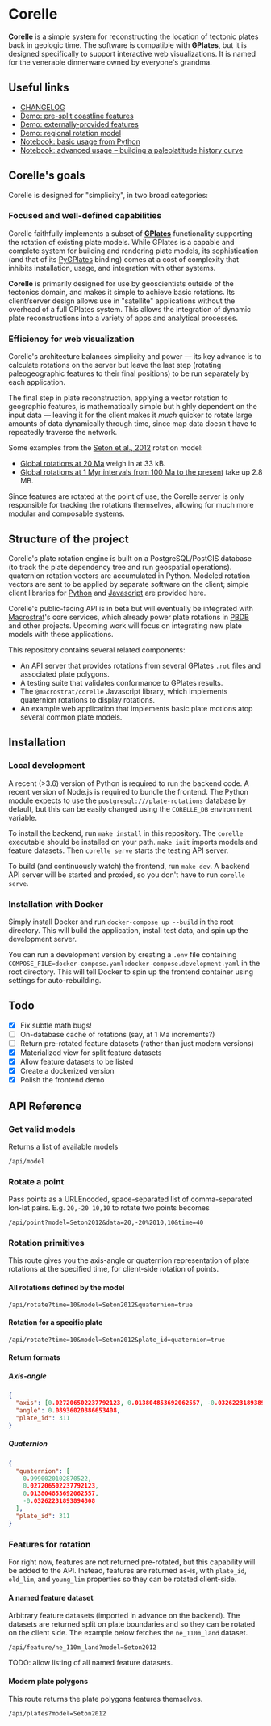 # Corelle

**Corelle** is a simple system for reconstructing the location of tectonic
plates back in geologic time. The software is compatible with **GPlates**, but it
is designed specifically to support interactive web visualizations. It is named
for the venerable dinnerware owned by everyone's grandma.

## Useful links

- [CHANGELOG](CHANGELOG.md)
- [Demo: pre-split coastline features](https://rotate.macrostrat.org)
- [Demo: externally-provided features](https://davenquinn.com/viz/corelle-demo-pbdb)
- [Demo: regional rotation model](https://davenquinn.com/viz/corelle-demo-neogene-north-america)
- [Notebook: basic usage from Python](notebooks/Corelle-Basic-Usage.ipynb)
- [Notebook: advanced usage – building a paleolatitude history curve](notebooks/Corelle-Paleolatitude.ipynb)

## Corelle's goals

Corelle is designed for "simplicity", in two broad categories:

### Focused and well-defined capabilities

Corelle faithfully implements a subset of [**GPlates**](https://www.gplates.org/) functionality supporting the rotation of existing plate models.
While GPlates is a capable and complete system for building and rendering plate models,
its sophistication (and that of its [PyGPlates](https://www.gplates.org/docs/pygplates/) binding) comes at a cost of complexity
that inhibits installation, usage, and integration with other systems.

**Corelle** is primarily designed for use by geoscientists outside of the
tectonics domain, and makes it simple to achieve basic rotations. Its
client/server design allows use in "satellite" applications without the
overhead of a full GPlates system. This allows the integration of dynamic plate
reconstructions into a variety of apps and analytical processes.

### Efficiency for web visualization

Corelle's architecture balances simplicity and power — its key advance is to
calculate rotations on the server but leave the last step (rotating
paleogeographic features to their final positions) to be run separately by each
application.

The final step in plate reconstruction, applying a vector rotation to geographic
features, is mathematically simple but highly dependent on the input data —
leaving it for the client makes it _much_ quicker to rotate large amounts of
data dynamically through time, since map data doesn't have to repeatedly traverse
the network.

Some examples from the [Seton et al., 2012](https://www.sciencedirect.com/science/article/abs/pii/S0012825212000311) rotation model:

- [Global rotations at 20 Ma](https://birdnest.geology.wisc.edu/corelle/api/rotate?model=Seton2012&time=20) weigh in at 33 kB.
- [Global rotations at 1 Myr intervals from 100 Ma to the present](https://birdnest.geology.wisc.edu/corelle/api/rotate-series?model=Seton2012&time_start=100&time_end=0&interval=1) take up 2.8 MB.

Since features are rotated at the point of use, the Corelle server is only responsible for tracking the rotations themselves, allowing for much more modular and composable systems.

## Structure of the project

Corelle's plate rotation engine is built on a PostgreSQL/PostGIS database (to track the plate dependency tree and
run geospatial operations). quaternion rotation vectors are accumulated in Python.
Modeled rotation vectors are sent to be applied by separate software on the client;
simple client libraries for [Python](notebooks/corelle_helpers.py) and [Javascript](https://www.npmjs.com/package/@macrostrat/map-components)
are provided here.

Corelle's public-facing API is
in beta but will eventually be integrated with [Macrostrat](https://macrostrat.org)'s core services,
which already power plate rotations in [PBDB](https://paleobiodb.org) and other projects.
Upcoming work will focus on integrating new plate models with these applications.

This repository contains several related components:

- An API server that provides rotations from several
  GPlates `.rot` files and associated plate polygons.
- A testing suite that validates conformance to GPlates results.
- The `@macrostrat/corelle` Javascript library, which implements quaternion rotations
  to display rotations.
- An example web application that implements basic plate motions atop
  several common plate models.

## Installation

### Local development

A recent (>3.6) version of Python is required to run the backend code. A recent
version of Node.js is required to bundle the frontend. The Python module expects
to use the `postgresql:///plate-rotations` database by default, but this can be
easily changed using the `CORELLE_DB` environment variable.

To install the backend, run `make install` in this repository. The `corelle`
executable should be installed on your path. `make init` imports models and
feature datasets. Then `corelle serve` starts the testing API server.

To build (and continuously watch) the frontend, run `make dev`.
A backend API server will be started and proxied, so you don't have to run
`corelle serve`.

### Installation with Docker

Simply install Docker and run `docker-compose up --build` in the root directory.
This will build the application, install test data, and spin up the development server.

You can run a development version by creating a `.env` file containing
`COMPOSE_FILE=docker-compose.yaml:docker-compose.development.yaml` in the root
directory. This will tell Docker to spin up the frontend container using settings
for auto-rebuilding.

## Todo

- [x] Fix subtle math bugs!
- [ ] On-database cache of rotations (say, at 1 Ma increments?)
- [ ] Return pre-rotated feature datasets (rather than just modern versions)
- [x] Materialized view for split feature datasets
- [x] Allow feature datasets to be listed
- [x] Create a dockerized version
- [x] Polish the frontend demo

## API Reference

### Get valid models

Returns a list of available models

```
/api/model
```

### Rotate a point

Pass points as a URLEncoded, space-separated list of comma-separated lon-lat pairs.
E.g. `20,-20 10,10` to rotate two points becomes

```
/api/point?model=Seton2012&data=20,-20%2010,10&time=40
```

### Rotation primitives

This route gives you the axis-angle or quaternion representation of plate rotations
at the specified time, for client-side rotation of points.

#### All rotations defined by the model

```
/api/rotate?time=10&model=Seton2012&quaternion=true
```

#### Rotation for a specific plate

```
/api/rotate?time=10&model=Seton2012&plate_id=quaternion=true
```

#### Return formats

##### Axis-angle

```json
{
  "axis": [0.027206502237792123, 0.013804853692062557, -0.03262231893894808],
  "angle": 0.08936020386653408,
  "plate_id": 311
}
```

##### Quaternion

```json
{
  "quaternion": [
    0.9990020102870522,
    0.027206502237792123,
    0.013804853692062557,
    -0.03262231893894808
  ],
  "plate_id": 311
}
```

### Features for rotation

For right now, features are not returned pre-rotated, but this capability will
be added to the API. Instead, features are returned as-is, with
`plate_id`, `old_lim`, and `young_lim` properties so they can be rotated client-side.

#### A named feature dataset

Arbitrary feature datasets (imported in advance on the backend).
The datasets are returned split on plate boundaries and so they can be
rotated on the client side.
The example below fetches the `ne_110m_land` dataset.

```
/api/feature/ne_110m_land?model=Seton2012
```

TODO: allow listing of all named feature datasets.

#### Modern plate polygons

This route returns the plate polygons features themselves.

```
/api/plates?model=Seton2012
```

